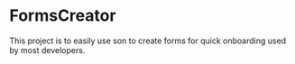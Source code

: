 # FormsCreator
This project is to easily use son to create forms for quick onboarding  used by most developers.
